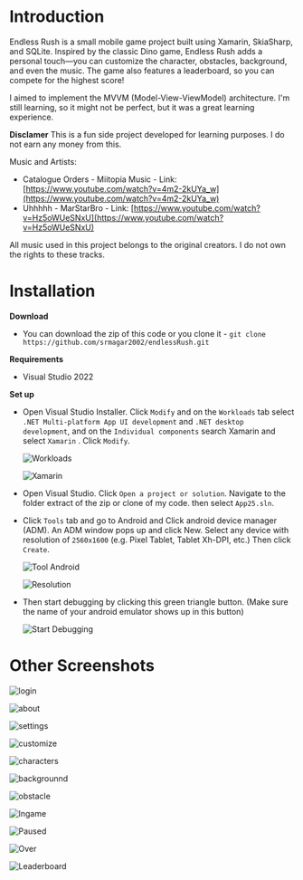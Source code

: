 # Introduction

Endless Rush is a small mobile game project built using Xamarin, SkiaSharp, and SQLite. Inspired by the classic Dino game, Endless Rush adds a personal touch—you can customize the character, obstacles, background, and even the music. The game also features a leaderboard, so you can compete for the highest score!

I aimed to implement the MVVM (Model-View-ViewModel) architecture. I'm still learning, so it might not be perfect, but it was a great learning experience.

**Disclamer**
This is a fun side project developed for learning purposes. I do not earn any money from this. 

Music and Artists:
- Catalogue Orders - Miitopia Music - Link: [https://www.youtube.com/watch?v=4m2-2kUYa_w](https://www.youtube.com/watch?v=4m2-2kUYa_w)
- Uhhhhh - MarStarBro - Link: [https://www.youtube.com/watch?v=Hz5oWUeSNxU](https://www.youtube.com/watch?v=Hz5oWUeSNxU)

All music used in this project belongs to the original creators. I do not own the rights to these tracks.

# Installation

 **Download**
 - You can download the zip of this code or you clone it - `git clone https://github.com/srmagar2002/endlessRush.git`

 **Requirements**
 - Visual Studio 2022
  
 **Set up**
 - Open Visual Studio Installer. Click `Modify` and on the `Workloads` tab select `.NET Multi-platform App UI development` and `.NET desktop development`, and on the `Individual components` search Xamarin and select `Xamarin` . Click `Modify`.
  
    ![Workloads](images/workl.png)

    ![Xamarin](images/xam_indC.png)

 - Open Visual Studio. Click `Open a project or solution`. Navigate to the folder extract of the zip or clone of my code. then select `App25.sln`.
  
 - Click `Tools` tab and go to Android and Click android device manager (ADM). An ADM window pops up and click New. Select any device with resolution of `2560x1600` (e.g. Pixel Tablet, Tablet Xh-DPI, etc.) Then click `Create`.
  
    ![Tool Android](images/tool_and.png)

    ![Resolution](images/em_res.png)

 - Then start debugging by clicking this green triangle button. (Make sure the name of your android emulator shows up in this button)
        
    ![Start Debugging](images/startDebugging.png)





# Other Screenshots

![login](images/ingameimages/login.png)

![about](images/ingameimages/about.png)

![settings](images/ingameimages/settingz.png)

![customize](images/ingameimages/customize.png)

![characters](images/ingameimages/char.png)

![backgrounnd](images/ingameimages/bg.png)

![obstacle](images/ingameimages/obstacle.png)

![Ingame](images/ingameimages/ingame.png)

![Paused](images/ingameimages/gamePaused.png)

![Over](images/ingameimages/gameover.png)

![Leaderboard](images/ingameimages/lb.png)

